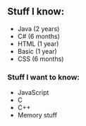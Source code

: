## Stuff I know:

- Java (2 years)
- C# (6 months)
- HTML (1 year)
- Basic (1 year)
- CSS (6 months)

### Stuff I want to know:

- JavaScript
- C
- C++
- Memory stuff

